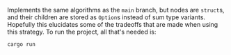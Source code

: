 Implements the same algorithms as the `main` branch, but nodes are `struct`s, and their children are stored as `Option`s instead of sum type variants. Hopefully this elucidates some of the tradeoffs that are made when using this strategy.
To run the project, all that's needed is:

`cargo run`
